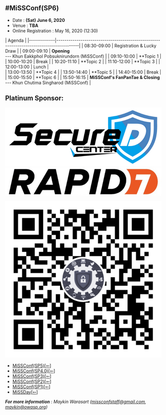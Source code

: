 ## #MiSSConf(SP6)

+ Date : **(Sat) June 6, 2020**
+ Venue : **TBA**
+ Online Registration : May 16, 2020 (12:30)

|      Agenda       																					|
|-------------|-----------------------------------------------------------------------------------------|
| 08:30-09:00 | Registration & Lucky Draw																|
| 09:00-09:10 | **Opening** <br>--- Khun Eakkphol Pobsuknirundorn (MiSSConf)							|
| 09:10-10:00 | **Topic 1 																				|
| 10:00-10:20 | Break																					|
| 10:20-11:10 | **Topic 2 																				|
| 11:10-12:00 | **Topic 3 																				|
| 12:00-13:00 | Lunch																					|	
| 13:00-13:50 | **Topic 4 																				|
| 13:50-14:40 | **Topic 5 																				|
| 14:40-15:00 | Break																					|
| 15:00-15:50 | **Topic 6 																				|
| 15:50-16:15 | **MiSSConf's FanPanTae  & Closing** <br>--- Khun Chutima Singharod (MiSSConf) 				|

## Platinum Sponsor:
[![](/SP6/Sponsors/SecureD.png "Your Secure Daemon. We provide cyber security services for your company ranging from cyber security training, consultant, penetration testing, incident response, and more.")](https://www.secure-d.tech/)
[![](/SP6/Sponsors/Rapid7.jpg "Accelerate Security, Vuln Management, Compliance")](https://www.rapid7.com/)

[![](/img/lineat-missconf-v2.png "Talk w/ us via LINE")](https://line.me/R/ti/p/%40missconf)


* [MiSSConf(SP5)](https://www.techtalkthai.com/misscoinf-sp5-date-and-agenda-are-announced/)[[➳](https://www.facebook.com/notes/2450050635052739/)]
* [MiSSConf(SP4.0)](https://www.techtalkthai.com/missconfsp4-0-registration-will-start-in-2018-03-16/)[[➳](https://www.facebook.com/notes/1998382990191517)]
* [MiSSConf(SP3)](https://www.techtalkthai.com/missconfsp3-registration-date-is-marked-at-march-15th-2017-12-00/)[[➳](https://www.facebook.com/notes/1590473300982490)]
* [MiSSConf(SP2)](https://www.techtalkthai.com/missconfsp2-tickets-will-be-available-for-free-at-noon-of-2016-11-03/)[[➳](https://www.facebook.com/notes/1435209959842159)]
* [MiSSConf(SP1)](https://www.techtalkthai.com/introduce-to-missconfsp1-free-it-security-seminar/)[[➳](https://www.facebook.com/notes/1292590137437476)]
* [MiSSDay](https://www.techtalkthai.com/it-connect-miss-day/)[[➳](https://www.facebook.com/notes/1257877097575447)]

***For more information*** : *Maykin Warasart (missconfstaff@gmail.com, maykin@owasp.org)*